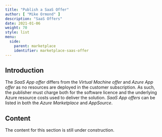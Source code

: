 ```yaml
---
title: "Publish a SaaS Offer"
author: [ "Mike Ormond" ]
description: "SaaS Offers"
date: 2021-01-06
weight: 70
style: list
menu:
  side:
    parent: marketplace
    identifier: marketplace-saas-offer
---
```


## Introduction

The *SaaS App offer* differs from the *Virtual Machine offer* and *Azure App offer* as no resources are deployed in the customer subscription. As such, the publisher must charge both for the software licence and the underlying Azure resource costs used to deliver the solution. *SaaS App offers* can be listed in both the *Azure Marketplace* and *AppSource*.

## Content

The content for this section is still under construction.
